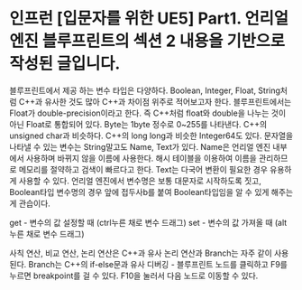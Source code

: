 # 인프런 [입문자를 위한 UE5] Part1. 언리얼 엔진 블루프린트의 섹션 2 내용을 기반으로 작성된 글입니다.

블루프린트에서 제공 하는 변수 타입은 다양하다. 
Boolean, Integer, Float, String처럼 C++과 유사한 것도 많아 C++과 차이점 위주로 적어보고자 한다. 블루프린트에서는 Float가 double-precision이라고 한다. 즉 C++처럼 float와 double을 나누는 것이 아닌 Float로 통합되어 있다. Byte는 1byte 정수로 0~255를 나타낸다. C++의 unsigned char과 비슷하다. C++의 long long과 비슷한 Integer64도 있다. 문자열을 나타낼 수 있는 변수는 String말고도 Name, Text가 있다. Name은 언리얼 엔진 내부에서 사용하며 바뀌지 않을 이름에 사용한다. 해시 테이블을 이용하여 이름을 관리하므로 메모리를 절약하고 검색이 빠르다고 한다. Text는 다국어 변환이 필요한 경우 유용하게 사용할 수 있다.
언리얼 엔진에서 변수명은 보통 대문자로 시작하도록 짓고, Boolean타입 변수명의 경우 앞에 접두사b를 붙여 Boolean타입임을 알 수 있게 해주는게 관습이다.

get - 변수의 값 설정할 때 (ctrl누른 채로 변수 드래그)
set - 변수의 값 가져올 때 (alt누른 채로 변수 드래그)

사칙 연산, 비교 연산, 논리 연산은 C++과 유사
논리 연산과 Branch는 자주 같이 사용된다. Branch는 C++의 if-else문과 유사
디버깅 - 블루프린트 노드를 클릭하고 F9를 누르면 breakpoint를 걸 수 있다. F10을 눌러서 다음 노드로 이동할 수 있다.